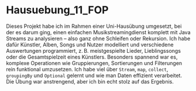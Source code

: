 # Hausuebung_11_FOP
Dieses Projekt habe ich im Rahmen einer Uni-Hausübung umgesetzt, bei der es darum ging, einen einfachen Musikstreamingdienst komplett mit Java Streams zu analysieren – also ganz ohne Schleifen oder Rekursion. Ich habe dafür Künstler, Alben, Songs und Nutzer modelliert und verschiedene Auswertungen programmiert, z. B. meistgespielte Lieder, Lieblingssongs oder die Gesamtspielzeit eines Künstlers. Besonders spannend war es, komplexe Operationen wie Gruppierungen, Sortierungen und Filterungen rein funktional umzusetzen. Ich habe viel über `Stream`, `map`, `collect`, `groupingBy` und `Optional` gelernt und wie man Daten effizient verarbeitet. Die Übung war anstrengend, aber ich bin echt stolz auf das Ergebnis.
